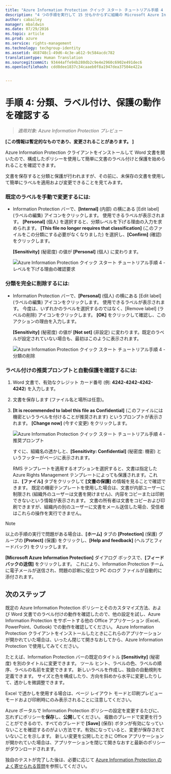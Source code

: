 ```yaml
---
title: "Azure Information Protection クイック スタート チュートリアル手順 4 | Azure Rights Management"
description: "4 つの手順を実行して 15 分もかからずに組織の Microsoft Azure Information Protection を簡単に試すことができる概要チュートリアルの手順 4 です。"
author: cabailey
manager: mbaldwin
ms.date: 07/29/2016
ms.topic: article
ms.prod: azure
ms.service: rights-management
ms.technology: techgroup-identity
ms.assetid: 468748c1-49d6-4c3e-a612-9c584acdc782
translationtype: Human Translation
ms.sourcegitcommit: 93444affe94b280db2c9e4e2960c6902e491dec6
ms.openlocfilehash: cdd8dee1837c34caaeb0f8a1947dea37504e422a


---
```


# 手順 4: 分類、ラベル付け、保護の動作を確認する 

>*適用対象: Azure Information Protection プレビュー*

**[この情報は暫定的なものであり、変更されることがあります。 ]**

Azure Information Protection クライアントをインストールして Word 文書を開いたので、構成したポリシーを使用して簡単に文書のラベル付けと保護を始められることを確認できます。

文書を保存すると分類と保護が行われますが、その前に、未保存の文書を使用して簡単にラベルを適用および変更できることを見てみます。

### 既定のラベルを手動で変更するには:

- Information Protection バーで、**[Internal]** (内部) の横にある [Edit label] (ラベルの編集) アイコンをクリックします。 使用できるラベルが表示されます。 **[Personal]** (個人) を選択すると、分類レベルを下げる理由の入力を求められます。 **[This file no longer requires that classification]** (このファイルをこの分類にする必要がなくなりました) を選択し、**[Confirm]** (確認) をクリックします。  

    **[Sensitivity]** (秘密度) の値が **[Personal]** (個人) に変わります。

    ![Azure Information Protection クイック スタート チュートリアル手順 4 - レベルを下げる理由の確認要求](../media/confirm-lowering.png)

### 分類を完全に削除するには:

- Information Protection バーで、**[Personal]** (個人) の横にある [Edit label] (ラベルの編集) アイコンをクリックします。 使用できるラベルが表示されます。 今度は、いずれかのラベルを選択するのではなく、[Remove label] (ラベルの削除) アイコンをクリックします。 **[OK]** をクリックして確認し、このアクションの理由を入力します。  

    **[Sensitivity]** (秘密度) の値が **[Not set]** (非設定) に変わります。既定のラベルが設定されていない場合も、最初はこのように表示されます。

    ![Azure Information Protection クイック スタート チュートリアル手順 4 - 分類の削除](../media/sensitivity-not-set.png)


### ラベル付けの推奨プロンプトと自動保護を確認するには:

1. Word 文書で、有効なクレジット カード番号 (例: **4242-4242-4242-4242**) を入力します。 

2. 文書を保存します (ファイル名と場所は任意)。 

3. **[It is recommended to label this file as Confidential]** (このファイルには機密というラベルを付けることが推奨されます) というプロンプトが表示されます。 **[Change now]** (今すぐ変更) をクリックします。

    ![Azure Information Protection クイック スタート チュートリアル手順 4 - 推奨プロンプト](../media/change-now.png)

    すぐに、組織名の透かしと、**[Sensitivity: Confidential]** (秘密度: 機密) というフッターがページに表示されます。 

    RMS テンプレートを適用するオプションを選択すると、文書は指定した Azure Rights Management テンプレートによっても保護されます。これは、**[ファイル]** タブをクリックして **[文書の保護]** の情報を見ることで確認できます。 既定の機密テンプレートを使用した場合は、文書が内部ユーザーに制限され (組織外のユーザーは文書を開けません)、内容をコピーまたは印刷できないという情報が表示されます。 文書の所有者は文書をコピーおよび印刷できますが、組織内の別のユーザーに文書をメール送信した場合、受信者はこれらの操作を実行できません。

> [!NOTE]
>以上の手順の実行で問題がある場合は、**[ホーム]** タブの **[Protection]** (保護) グループの **[Protect]** (保護) をクリックし、**[Help and feedback]** (ヘルプとフィードバック) をクリックします。 
>
>**[Microsoft Azure Information Protection]** ダイアログ ボックスで、**[フィードバックの送信]** をクリックします。 これにより、Information Protection チームに電子メールが送信され、問題の診断に役立つ PC のログ ファイルが自動的に添付されます。

##  次のステップ

既定の Azure Information Protection ポリシーとそのカスタマイズ方法、および Word 文書でのラベル付けの動作を確認したので、他の設定を試し、Azure Information Protection をサポートする他の Office アプリケーション (Excel、PowerPoint、Outlook) での動作を確認してください。 Azure Information Protection クライアントをインストールしたときにこれらのアプリケーションが開かれていた場合は、いったん閉じて開きなおしてから、Azure Information Protection で使用してみてください。

たとえば、Information Protection バーの既定のタイトル **[Sensitivity]** (秘密度) を別のタイトルに変更できます。 ツール ヒント、ラベルの色、ラベルの順序、ラベルの名前を変更できます。 新しいラベルを作成し、独自の自動規則を定義できます。 サイズと色を構成したり、方向を斜めから水平に変更したりして、透かしを微調整できます。

Excel で透かしを使用する場合は、ページ レイアウト モードと印刷プレビュー モードおよび印刷時にのみ表示されることに注意してください。

Azure ポータルで Information Protection ポリシーの設定を変更するたびに、忘れずにポリシーを**保存**し、**公開**してください。 複数のブレードで変更を行うことができるので、すべてのブレードで **[Save]** (保存) ボタンが有効になっていないことを確認するのがよい方法です。有効になっていると、変更が保存されていないことを示します。 新しい変更を公開したときに Office アプリケーションが開かれていた場合は、アプリケーションを閉じて開きなおすと最新のポリシーがダウンロードされます。

独自のテストが完了した後は、必要に応じて [Azure Information Protection のよく寄せられる質問](faq.md)を参照してください。




<!--HONumber=Jul16_HO5-->


